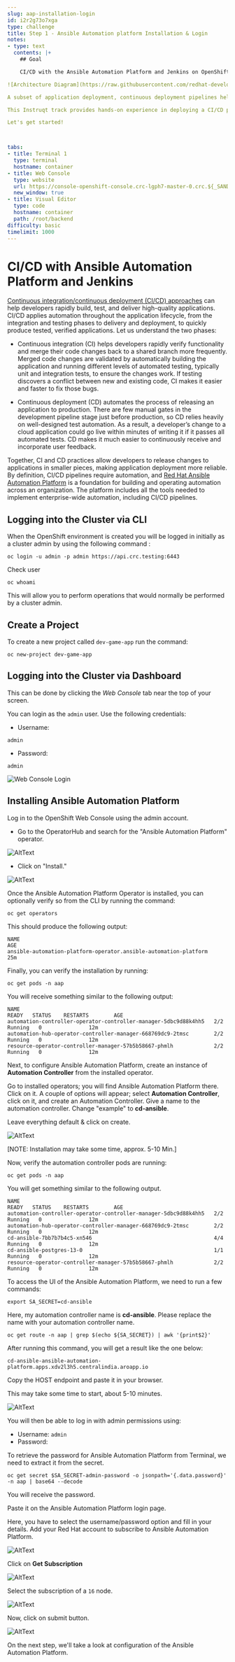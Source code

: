 ```yaml
---
slug: aap-installation-login
id: i2r2g73o7xga
type: challenge
title: Step 1 - Ansible Automation platform Installation & Login
notes:
- type: text
  contents: |+
    ## Goal

    CI/CD with the Ansible Automation Platform and Jenkins on OpenShift

![Architecture Diagram](https://raw.githubusercontent.com/redhat-developer-demos/ansible-automation-platform-continuous-delivery-demo/main/assets/ansible_final1.jpg)

A subset of application deployment, continuous deployment pipelines help developers release new software features and updates more frequently to support modern business demands. Red Hat Ansible Automation Platform provides the multi-tier, multi-step application orchestration needed for fast, reliable deployment of new features, bug fixes, and code changes while reducing the need for human intervention throughout the release process.

This Instruqt track provides hands-on experience in deploying a CI/CD pipeline using Ansible Automation Platform and Jenkins on OpenShift.

Let's get started!



tabs:
- title: Terminal 1
  type: terminal
  hostname: container
- title: Web Console
  type: website
  url: https://console-openshift-console.crc-lgph7-master-0.crc.${_SANDBOX_ID}.instruqt.io
  new_window: true
- title: Visual Editor
  type: code
  hostname: container
  path: /root/backend
difficulty: basic
timelimit: 1000
---
```


# CI/CD with Ansible Automation Platform and Jenkins

[Continuous integration/continuous deployment (CI/CD) approaches](https://www.redhat.com/en/topics/devops/what-is-ci-cd) can help developers rapidly build, test, and deliver high-quality applications. CI/CD applies automation throughout the application lifecycle, from the integration and testing phases to delivery and deployment, to quickly produce tested, verified applications. Let us understand the two phases:

-   Continuous integration (CI) helps developers rapidly verify functionality and merge their code changes back to a shared branch more frequently. Merged code changes are validated by automatically building the application and running different levels of automated testing, typically unit and integration tests, to ensure the changes work. If testing discovers a conflict between new and existing code, CI makes it easier and faster to fix those bugs.

-   Continuous deployment (CD) automates the process of releasing an application to production. There are few manual gates in the development pipeline stage just before production, so CD relies heavily on well-designed test automation. As a result, a developer’s change to a cloud application could go live within minutes of writing it if it passes all automated tests. CD makes it much easier to continuously receive and incorporate user feedback.

Together, CI and CD practices allow developers to release changes to applications in smaller pieces, making application deployment more reliable. By definition, CI/CD pipelines require automation, and [Red Hat Ansible Automation Platform](https://developers.redhat.com/products/ansible/overview) is a foundation for building and operating automation across an organization. The platform includes all the tools needed to implement enterprise-wide automation, including CI/CD pipelines.



## Logging into the Cluster via CLI

When the OpenShift environment is created you will be logged in initially as
a cluster admin by using the following command :

```
oc login -u admin -p admin https://api.crc.testing:6443
```
Check user
```
oc whoami
```

This will allow you to perform operations that would normally be performed by a cluster admin.


## Create a Project

To create a new project called ``dev-game-app`` run the command:

```
oc new-project dev-game-app
```

## Logging into the Cluster via Dashboard

This can be done by clicking the *Web Console* tab near the top of your screen.

You can login as the `admin` user. Use the following credentials:

* Username:
```
admin
```
* Password:
```
admin
```
![Web Console Login](https://raw.githubusercontent.com/openshift-instruqt/instruqt/master/assets/middleware/pipelines/web-console-login.png)




## **Installing Ansible Automation Platform**

Log in to the OpenShift Web Console using the admin account.

- Go to the OperatorHub and search for the "Ansible Automation Platform" operator.

![AltText](https://github.com/redhat-developer-demos/ansible-automation-platform-continous-delivery-demo/blob/main/assets/aap_search.png?raw=true)

- Click on "Install."

![AltText](https://github.com/redhat-developer-demos/ansible-automation-platform-continous-delivery-demo/blob/main/assets/aap_install_button2.png?raw=true)

Once the Ansible Automation Platform Operator is installed, you can optionally verify so from the CLI by running the command:

```
oc get operators
```

This should produce the following output:

```
NAME                                                                     AGE
ansible-automation-platform-operator.ansible-automation-platform         25m
```

Finally, you can verify the installation by running:

```
oc get pods -n aap
```

You will receive something similar to the following output:

```
NAME                                                              READY   STATUS    RESTARTS        AGE
automation-controller-operator-controller-manager-5dbc9d88k4hh5   2/2     Running   0               12m
automation-hub-operator-controller-manager-668769dc9-2tmsc        2/2     Running   0               12m
resource-operator-controller-manager-57b5b58667-phmlh             2/2     Running   0               12m
```

Next, to configure Ansible Automation Platform, create an instance of **Automation Controller** from the installed operator.

Go to installed operators; you will find Ansible Automation Platform there. Click on it. A couple of options will appear; select **Automation Controller**, click on it, and create an Automation Controller. Give a name to the automation controller. Change "example" to **cd-ansible**.

Leave everything default & click on create.

![AltText](https://github.com/redhat-developer-demos/ansible-automation-platform-continous-delivery-demo/blob/main/assets/aap_controller_install.png?raw=true)

[NOTE: Installation may take some time, approx. 5-10 Min.]

Now, verify the automation controller pods are running:
```
oc get pods -n aap
```

You will get something similar to the following output.
```
NAME                                                              READY   STATUS    RESTARTS        AGE
automation-controller-operator-controller-manager-5dbc9d88k4hh5   2/2     Running   0               12m
automation-hub-operator-controller-manager-668769dc9-2tmsc        2/2     Running   0               12m
cd-ansible-7bb7b7b4c5-xn546                                       4/4     Running   0               12m
cd-ansible-postgres-13-0                                          1/1     Running   0               12m
resource-operator-controller-manager-57b5b58667-phmlh             2/2     Running   0               12m
```

To access the UI of the Ansible Automation Platform, we need to run a few commands:

```
export SA_SECRET=cd-ansible
```
Here, my automation controller name is **cd-ansible**. Please replace the name with your automation controller name.

```
oc get route -n aap | grep $(echo ${SA_SECRET}) | awk '{print$2}'
```
After running this command, you will get a result like the one below:

```
cd-ansible-ansible-automation-platform.apps.xdv2l3h5.centralindia.aroapp.io
```
Copy the HOST endpoint and paste it in your browser.

This may take some time to start, about 5-10 minutes.

![AltText](https://github.com/redhat-developer-demos/ansible-automation-platform-continous-delivery-demo/blob/main/assets/aap_login.png?raw=true)

You will then be able to log in with admin permissions using:

 - Username: ```admin```
 - Password:


To retrieve the password for Ansible Automation Platform from Terminal, we need to extract it from the secret.

```
oc get secret $SA_SECRET-admin-password -o jsonpath='{.data.password}' -n aap | base64 --decode
```
You will receive the password.

Paste it on the Ansible Automation Platform login page.

Here, you have to select the username/password option and fill in your details.
Add your Red Hat account to subscribe to Ansible Automation Platform.

![AltText](https://github.com/redhat-developer-demos/ansible-automation-platform-continous-delivery-demo/blob/main/assets/aap_redhat_login.png?raw=true)

Click on **Get Subscription**

![AltText](https://github.com/redhat-developer-demos/ansible-automation-platform-continous-delivery-demo/blob/main/assets/aap_subcription_select.png?raw=true)

Select the subscription of a `16` node.

![AltText](https://github.com/redhat-developer-demos/ansible-automation-platform-continous-delivery-demo/blob/main/assets/aap_submit_button_dash.png?raw=true)

Now, click on submit button.

![AltText](https://github.com/redhat-developer-demos/ansible-automation-platform-continous-delivery-demo/blob/main/assets/aap_after_login.png?raw=true)

On the next step, we'll take a look at configuration of the Ansible Automation Platform.


